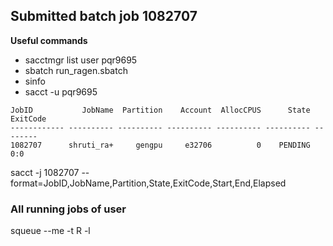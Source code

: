 
## Submitted batch job 1082707

**Useful commands**
- sacctmgr list user pqr9695
- sbatch run_ragen.sbatch
- sinfo
- sacct -u pqr9695

```
JobID           JobName  Partition    Account  AllocCPUS      State ExitCode
------------ ---------- ---------- ---------- ---------- ---------- --------
1082707      shruti_ra+     gengpu     e32706          0    PENDING      0:0
```
sacct -j 1082707 --format=JobID,JobName,Partition,State,ExitCode,Start,End,Elapsed

### All running jobs of user
squeue --me -t R -l
